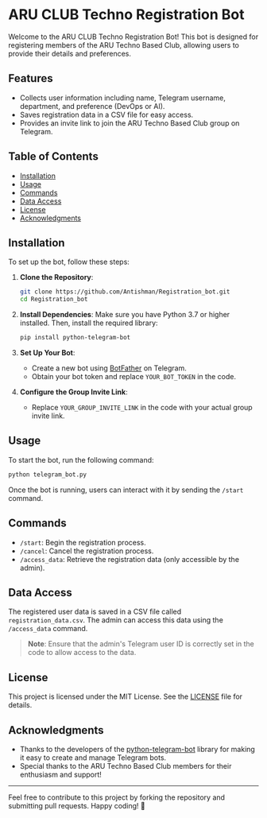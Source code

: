 
# ARU CLUB Techno Registration Bot

Welcome to the ARU CLUB Techno Registration Bot! This bot is designed for registering members of the ARU Techno Based Club, allowing users to provide their details and preferences.

## Features

- Collects user information including name, Telegram username, department, and preference (DevOps or AI).
- Saves registration data in a CSV file for easy access.
- Provides an invite link to join the ARU Techno Based Club group on Telegram.

## Table of Contents

- [Installation](#installation)
- [Usage](#usage)
- [Commands](#commands)
- [Data Access](#data-access)
- [License](#license)
- [Acknowledgments](#acknowledgments)

## Installation

To set up the bot, follow these steps:

1. **Clone the Repository**:
   ```bash
   git clone https://github.com/Antishman/Registration_bot.git
   cd Registration_bot
   ```

2. **Install Dependencies**:
   Make sure you have Python 3.7 or higher installed. Then, install the required library:
   ```bash
   pip install python-telegram-bot
   ```

3. **Set Up Your Bot**:
   - Create a new bot using [BotFather](https://t.me/botfather) on Telegram.
   - Obtain your bot token and replace `YOUR_BOT_TOKEN` in the code.

4. **Configure the Group Invite Link**:
   - Replace `YOUR_GROUP_INVITE_LINK` in the code with your actual group invite link.

## Usage

To start the bot, run the following command:

```bash
python telegram_bot.py
```

Once the bot is running, users can interact with it by sending the `/start` command.

## Commands

- `/start`: Begin the registration process.
- `/cancel`: Cancel the registration process.
- `/access_data`: Retrieve the registration data (only accessible by the admin).

## Data Access

The registered user data is saved in a CSV file called `registration_data.csv`. The admin can access this data using the `/access_data` command.

> **Note**: Ensure that the admin's Telegram user ID is correctly set in the code to allow access to the data.

## License

This project is licensed under the MIT License. See the [LICENSE](LICENSE) file for details.

## Acknowledgments

- Thanks to the developers of the [python-telegram-bot](https://github.com/python-telegram-bot/python-telegram-bot) library for making it easy to create and manage Telegram bots.
- Special thanks to the ARU Techno Based Club members for their enthusiasm and support!

---

Feel free to contribute to this project by forking the repository and submitting pull requests. Happy coding! 🚀
